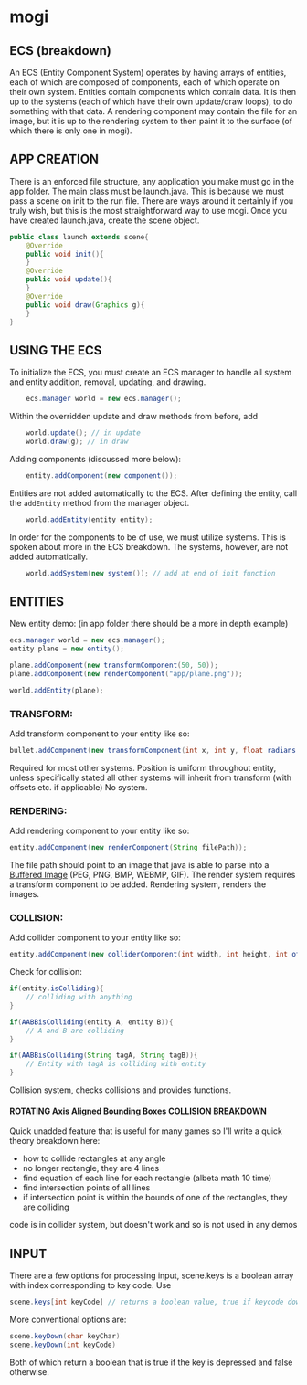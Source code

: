 
# mogi

## ECS (breakdown)

An ECS (Entity Component System) operates by having arrays of entities, each of which are composed of components, each of which operate on their own system.
Entities contain components which contain data. It is then up to the systems (each of which have their own update/draw loops), to do something with that data. A rendering component may contain the file for an image, but it is up to the rendering system to then paint it to the surface (of which there is only one in mogi).


## APP CREATION
There is an enforced file structure, any application you make must go in the app folder. The main class must be launch.java. This is because we must pass a scene on init to the run file. There are ways around it certainly if you truly wish, but this is the most straightforward way to use mogi.
Once you have created launch.java, create the scene object.

```java
public class launch extends scene{
    @Override
    public void init(){
    }
    @Override
    public void update(){
    }
    @Override
    public void draw(Graphics g){
    }
}
```

## USING THE ECS
To initialize the ECS, you must create an ECS manager to handle all system and entity addition, removal, updating, and drawing.

```java
    ecs.manager world = new ecs.manager();
```

Within the overridden update and draw methods from before, add

```java
    world.update(); // in update
    world.draw(g); // in draw
```

Adding components (discussed more below):
```java
    entity.addComponent(new component());
```

Entities are  not added automatically to the ECS. After defining the entity, call the ```addEntity``` method from the manager object.

```java
    world.addEntity(entity entity);
```

In order for the components to be of use, we must utilize systems. This is spoken about more in the ECS breakdown. The systems, however, are not added automatically.

```java
    world.addSystem(new system()); // add at end of init function
```

## ENTITIES

New entity demo: (in app folder there should be a more in depth example)

```java
ecs.manager world = new ecs.manager();
entity plane = new entity();

plane.addComponent(new transformComponent(50, 50));
plane.addComponent(new renderComponent("app/plane.png"));

world.addEntity(plane);
```

### TRANSFORM:

Add transform component to your entity like so:
```java
bullet.addComponent(new transformComponent(int x, int y, float radians (overload)));
```

Required for most other systems. Position is uniform throughout entity, unless specifically stated all other systems will inherit from transform (with offsets etc. if applicable)
No system.


### RENDERING:

Add rendering component to your entity like so:

```java
entity.addComponent(new renderComponent(String filePath));
```

The file path should point to an image that java is able to parse into a [Buffered Image](https://docs.oracle.com/javase/8/docs/api/java/awt/image/BufferedImage.html) (PEG, PNG, BMP, WEBMP, GIF). The render system requires a transform component to be added.
Rendering system, renders the images.


### COLLISION:

Add collider component to your entity like so:

```java
entity.addComponent(new colliderComponent(int width, int height, int offsetx (overload), int offsety (overload)));
```

Check for collision:
```java
if(entity.isColliding){
    // colliding with anything
}

if(AABBisColliding(entity A, entity B)){
    // A and B are colliding
}

if(AABBisColliding(String tagA, String tagB)){
    // Entity with tagA is colliding with entity 
}
```

Collision system, checks collisions and provides functions.

#### ROTATING Axis Aligned Bounding Boxes COLLISION BREAKDOWN

Quick unadded feature that is useful for many games so I'll write a quick theory breakdown here:

+ how to collide rectangles at any angle
+ no longer rectangle, they are 4 lines
+ find equation of each line for each rectangle (albeta math 10 time)
+ find intersection points of all lines
+ if intersection point is within the bounds of one of the rectangles, they are colliding

code is in collider system, but doesn't work and so is not used in any demos

## INPUT

There are a few options for processing input, scene.keys is a boolean array with index corresponding to key code. Use 

```java
scene.keys[int keyCode] // returns a boolean value, true if keycode down otherwise false
```

More conventional options are:

```java
scene.keyDown(char keyChar)
scene.keyDown(int keyCode)
```

Both of which return a boolean that is true if the key is depressed and false otherwise.


